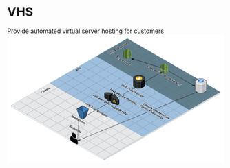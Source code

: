 # VHS
Provide automated virtual server hosting for customers
<img alt="Diagram" src="https://github.com/corykitchens/vhs/blob/master/diagram.png">

